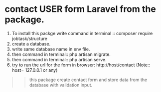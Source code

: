 # contact USER form Laravel from the package.
1. To install this packge write command in terminal :: composer require jobtask/structure
2. create a database.
3. write same database name in env file.
4. then command in terminal:: php artisan migrate.
5. then command in terminal:: php artisan serve.
6. try to run the url for the form in browser: http://host/contact (Note:: host= 127.0.0.1 or any)
>> this package create contact form and store data from the database with validation input.

